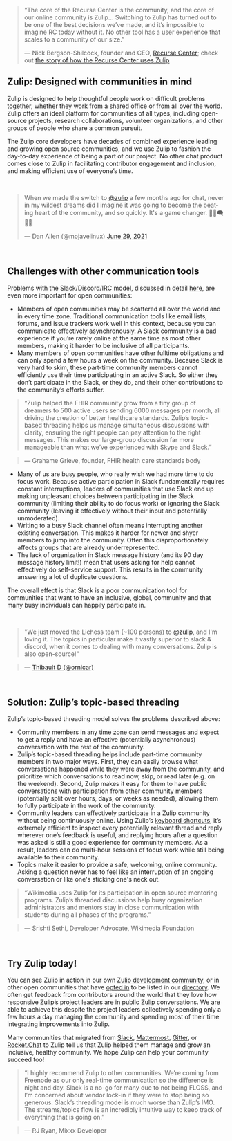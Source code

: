 > “The core of the Recurse Center is the community, and the core of our online
> community is Zulip… Switching to Zulip has turned out to be one of the best
> decisions we’ve made, and it’s impossible to imagine RC today without it. No
> other tool has a user experience that scales to a community of our size.”
>
> — Nick Bergson-Shilcock, founder and CEO, [Recurse
> Center](https://www.recurse.com/); check out [the story of how the Recurse
> Center uses Zulip](/case-studies/recurse-center/)

## Zulip: Designed with communities in mind

Zulip is designed to help thoughtful people work on difficult problems
together, whether they work from a shared office or from all over the
world. Zulip offers an ideal platform for communities of all types,
including open-source projects, research collaborations, volunteer
organizations, and other groups of people who share a common pursuit.

The Zulip core developers have decades of combined experience leading
and growing open source communities, and we use Zulip to fashion the
day-to-day experience of being a part of our project. No other chat
product comes close to Zulip in facilitating contributor engagement and
inclusion, and making efficient use of everyone’s time.

&nbsp;

<blockquote class="twitter-tweet"><p lang="en" dir="ltr">When we made the switch to <a href="https://twitter.com/zulip?ref_src=twsrc%5Etfw">@zulip</a> a few months ago for chat, never in my wildest dreams did I imagine it was going to become the beating heart of the community, and so quickly. It&#39;s a game changer. 🧑‍💻🗨️👩‍💻</p>&mdash; Dan Allen (@mojavelinux) <a href="https://twitter.com/mojavelinux/status/1409702273400201217?ref_src=twsrc%5Etfw">June 29, 2021</a></blockquote>
&nbsp;

## Challenges with other communication tools

Problems with the Slack/Discord/IRC model, discussed
in detail [here](/why-zulip/), are even more important for open communities:


- Members of open communities may be scattered all over the world and
  in every time zone. Traditional communication tools like email
  lists, forums, and issue trackers work well in this context, because
  you can communicate effectively asynchronously. A Slack community is
  a bad experience if you’re rarely online at the same time as most
  other members, making it harder to be inclusive of all participants.
- Many members of open communities have other fulltime obligations and
  can only spend a few hours a week on the community. Because Slack is
  very hard to skim, these part-time community members cannot
  efficiently use their time participating in an active Slack. So
  either they don’t participate in the Slack, or they do, and their
  other contributions to the community’s efforts suffer.


>  “Zulip helped the FHIR community grow from a tiny group of dreamers to 500 active users sending 6000 messages per month, all driving the creation of better healthcare standards. Zulip’s topic-based threading helps us manage simultaneous discussions with clarity, ensuring the right people can pay attention to the right messages. This makes our large-group discussion far more manageable than what we’ve experienced with Skype and Slack.”

> — Grahame Grieve, founder, FHIR health care standards body


- Many of us are busy people, who really wish we had more time to do
  focus work. Because active participation in Slack fundamentally
  requires constant interruptions, leaders of communities that use
  Slack end up making unpleasant choices between participating in the
  Slack community (limiting their ability to do focus work) or
  ignoring the Slack community (leaving it effectively without their
  input and potentially unmoderated).
- Writing to a busy Slack channel often means interrupting another
  existing conversation. This makes it harder for newer and shyer
  members to jump into the community. Often this disproportionately
  affects groups that are already underrepresented.
- The lack of organization in Slack message history (and its 90 day
  message history limit!) mean that users asking for help cannot
  effectively do self-service support. This results in the community
  answering a lot of duplicate questions.

The overall effect is that Slack is a poor communication tool for
communities that want to have an inclusive, global, community and that
many busy individuals can happily participate in.

&nbsp;

> "We just moved the Lichess team (~100 persons) to <a href="https://twitter.com/zulip?ref_src=twsrc%5Etfw">@zulip</a>, and I&#39;m loving it. The topics in particular make it vastly superior to slack &amp; discord, when it comes to dealing with many conversations. Zulip is also open-source!"

> — <a href="https://twitter.com/ornicar">Thibault D (@ornicar)</a>

&nbsp;

## Solution: Zulip’s topic-based threading

Zulip’s topic-based threading model solves the problems described above:

- Community members in any time zone can send messages and expect to
  get a reply and have an effective (potentially asynchronous)
  conversation with the rest of the community.
- Zulip’s topic-based threading helps include part-time community
  members in two major ways. First, they can easily browse what
  conversations happened while they were away from the community, and
  prioritize which conversations to read now, skip, or read later
  (e.g. on the weekend). Second, Zulip makes it easy for them to have
  public conversations with participation from other community members
  (potentially split over hours, days, or weeks as needed), allowing
  them to fully participate in the work of the community.
- Community leaders can effectively participate in a Zulip community
  without being continuously online. Using Zulip’s [keyboard
  shortcuts](/help/keyboard-shortcuts), it’s
  extremely efficient to inspect every potentially relevant thread and
  reply wherever one’s feedback is useful, and replying hours after a
  question was asked is still a good experience for community
  members. As a result, leaders can do multi-hour sessions of focus
  work while still being available to their community.
- Topics make it easier to provide a safe, welcoming, online
  community. Asking a question never has to feel like an interruption
  of an ongoing conversation or like one's sticking one's neck out.


>  “Wikimedia uses Zulip for its participation in open source
>  mentoring programs. Zulip’s threaded discussions help busy
>  organization administrators and mentors stay in close communication
>  with students during all phases of the programs.”

> — Srishti Sethi, Developer Advocate, Wikimedia Foundation

&nbsp;

## Try Zulip today!

You can see Zulip in action in our own [Zulip development
community](/development-community/), or in other open
communities that have [opted in](/help/communities-directory) to be listed in our
[directory](/communities/). We often get feedback from contributors around the
world that they love how responsive Zulip’s project leaders are in public Zulip
conversations. We are able to achieve this despite the project leaders
collectively spending only a few hours a day managing the community and spending
most of their time integrating improvements into Zulip.

Many communities that migrated from
[Slack](/help/import-from-slack),
[Mattermost](/help/import-from-mattermost),
[Gitter](/help/import-from-gitter), or
[Rocket.Chat](/help/import-from-rocketchat) to Zulip tell us
that Zulip helped them manage and grow an inclusive, healthy
community. We hope Zulip can help your community succeed too!


>  “I highly recommend Zulip to other communities. We’re coming from
>  Freenode as our only real-time communication so the difference is
>  night and day. Slack is a no-go for many due to not being FLOSS,
>  and I’m concerned about vendor lock-in if they were to stop being
>  so generous. Slack’s threading model is much worse than Zulip’s
>  IMO. The streams/topics flow is an incredibly intuitive way to keep
>  track of everything that is going on.”

> — RJ Ryan, Mixxx Developer

<script async src="https://platform.twitter.com/widgets.js"></script>
